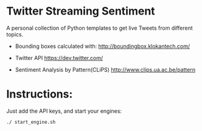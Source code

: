 # Twitter Streaming Sentiment

A personal collection of Python templates to get live Tweets from different topics.

- Bounding boxes calculated with:
  http://boundingbox.klokantech.com/

- Twitter API
  https://dev.twitter.com/

- Sentiment Analysis by Pattern(CLiPS)
  http://www.clips.ua.ac.be/pattern

# Instructions:

Just add the API keys, and start your engines:

```
./ start_engine.sh
```
